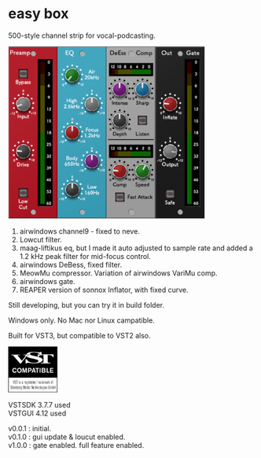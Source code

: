 # easy box

500-style channel strip for vocal-podcasting.  

<img src="screenshot.png"  width="400"/>

1. airwindows channel9 - fixed to neve.  
2. Lowcut filter.  
3. maag-liftikus eq, but I made it auto adjusted to sample rate and added a 1.2 kHz peak filter for mid-focus control.  
4. airwindows DeBess, fixed filter.  
5. MeowMu compressor. Variation of airwindows VariMu comp.  
6. airwindows gate.  
7. REAPER version of sonnox Inflator, with fixed curve.  

Still developing, but you can try it in build folder.  

Windows only. No Mac nor Linux campatible.  

Built for VST3, but compatible to VST2 also.

<img src="VST_Compatible_Logo_Steinberg_with_TM.png"  width="100"/>


VSTSDK 3.7.7 used  
VSTGUI 4.12 used  

v0.0.1 : initial.  
v0.1.0 : gui update & loucut enabled.  
v1.0.0 : gate enabled. full feature enabled.  
